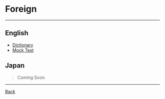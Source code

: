 # Foreign

---

## English

- [Dictionary](./English/Dictionary.md)
- [Mock Test](./English/MockTest.md)

## Japan

> Coming Soon

---

[Back](./../README.md)
